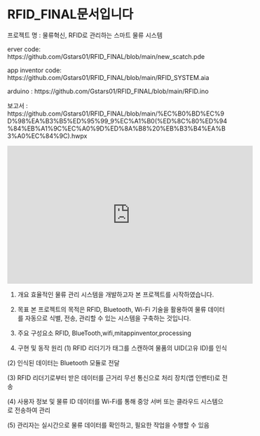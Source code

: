 # RFID_FINAL문서입니다

프로젝트 명 : 물류혁신, RFID로 관리하는 스마트 물류 시스템


<p>erver code: https://github.com/Gstars01/RFID_FINAL/blob/main/new_scatch.pde</p>
<p>app inventor code: https://github.com/Gstars01/RFID_FINAL/blob/main/RFID_SYSTEM.aia</p>
<p>arduino : https://github.com/Gstars01/RFID_FINAL/blob/main/RFID.ino</p>
<p>보고서 : https://github.com/Gstars01/RFID_FINAL/blob/main/%EC%B0%BD%EC%9D%98%EA%B3%B5%ED%95%99_9%EC%A1%B0(%ED%8C%80%ED%94%84%EB%A1%9C%EC%A0%9D%ED%8A%B8%20%EB%B3%B4%EA%B3%A0%EC%84%9C).hwpx</p>

<iframe width="560" height="315" src="https://www.youtube.com/embed/RTNUoELAHT8" frameborder="0" allow="accelerometer; autoplay; clipboard-write; encrypted-media; gyroscope; picture-in-picture" allowfullscreen></iframe>


1. 개요
효율적인 물류 관리 시스템을 개발하고자 본 프로젝트를 시작하였습니다.

2. 목표
본 프로젝트의 목적은 RFID, Bluetooth, Wi-Fi 기술을 활용하여 물류 데이터를 자동으로 식별, 전송, 관리할 수 있는 시스템을 구축하는 것입니다.

3. 주요 구성요소
RFID, BlueTooth,wifi,mitappinventor,processing

4. 구현 및 동작 원리
(1) RFID 리더기가 태그를 스캔하여 물품의 UID(고유 ID)를 인식

(2) 인식된 데이터는 Bluetooth 모듈로 전달

(3) RFID 리더기로부터 받은 데이터를 근거리 무선 통신으로 처리 장치(앱 인벤터)로 전송

(4) 사용자 정보 및 물류 ID 데이터를 Wi-Fi를 통해 중앙 서버 또는 클라우드 시스템으로 전송하여 관리

(5) 관리자는 실시간으로 물류 데이터를 확인하고, 필요한 작업을 수행할 수 있음
